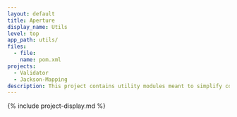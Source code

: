 ```yaml
---
layout: default
title: Aperture
display_name: Utils
level: top
app_path: utils/
files:
  - file:
    name: pom.xml
projects:
  - Validator
  - Jackson-Mapping
description: This project contains utility modules meant to simplify common problems that present themselves in spring web/rest applications.
---
```

{% include project-display.md %}